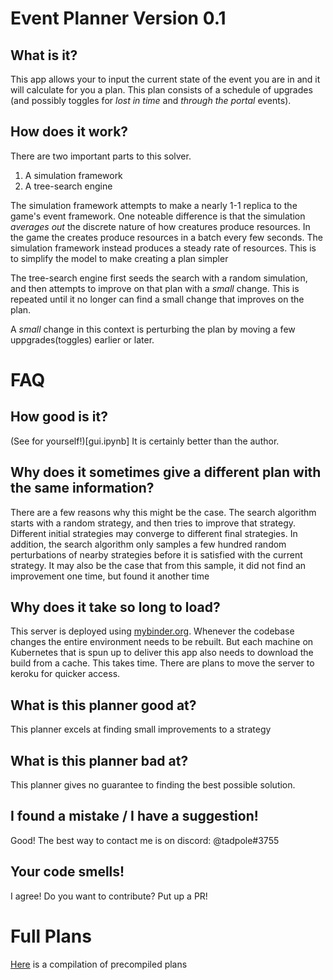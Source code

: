 # Event Planner Version 0.1
## What is it?

This app allows your to input the current state of the event you are in and it will calculate for you a plan. This plan consists of a schedule of upgrades (and possibly toggles for *lost in time* and *through the portal* events).

## How does it work?

There are two important parts to this solver.
1. A simulation framework  
1. A tree-search engine

The simulation framework attempts to make a nearly 1-1 replica to the game's event framework. One noteable difference is that the simulation *averages out* the discrete nature of how creatures produce resources. In the game the creates produce resources in a batch every few seconds. The simulation framework instead produces a steady rate of resources. This is to simplify the model to make creating a plan simpler

The tree-search engine first seeds the search with a random simulation, and then attempts to improve on that plan with a *small* change. This is repeated until it no longer can find a small change that improves on the plan.

A *small* change in this context is perturbing the plan by moving a few uppgrades(toggles) earlier or later.

# FAQ

## How good is it? 

(See for yourself!)[gui.ipynb] It is certainly better than the author.

## Why does it sometimes give a different plan with the same information?

There are a few reasons why this might be the case. The search algorithm starts with a random strategy, and then tries to improve that strategy. Different initial strategies may converge to different final strategies. In addition, the search algorithm only samples a few hundred random perturbations of nearby strategies before it is satisfied with the current strategy. It may also be the case that from this sample, it did not find an improvement one time, but found it another time

## Why does it take so long to load?

This server is deployed using [mybinder.org](mybinder.org). Whenever the codebase changes the entire environment needs to be rebuilt. But each machine on Kubernetes that is spun up to deliver this app also needs to download the build from a cache. This takes time. There are plans to move the server to keroku for quicker access.

## What is this planner good at?

This planner excels at finding small improvements to a strategy

## What is this planner bad at?

This planner gives no guarantee to finding the best possible solution.

## I found a mistake / I have a suggestion!

Good! The best way to contact me is on discord: @tadpole#3755

## Your code smells!

I agree! Do you want to contribute? Put up a PR!

# Full Plans

[Here](best_solutions.ipynb) is a compilation of precompiled plans